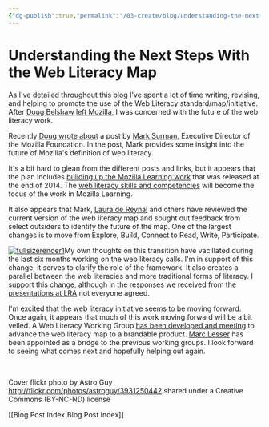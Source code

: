```yaml
---
{"dg-publish":true,"permalink":"/03-create/blog/understanding-the-next-steps-with-the-web-literacy-map/","title":"Understanding the Next Steps With the Web Literacy Map","tags":["mozilla","webliteracy"]}
---
```


# Understanding the Next Steps With the Web Literacy Map

As I've detailed throughout this blog I've spent a lot of time writing, revising, and helping to promote the use of the Web Literacy standard/map/initiative. After [Doug Belshaw](https://twitter.com/dajbelshaw/) [left Mozilla](http://dougbelshaw.com/blog/2015-03-27/last-day-at-mozilla/), I was concerned with the future of the web literacy work.

Recently [Doug wrote about](http://literaci.es/web-literacy-map-v20) a post by [Mark Surman](https://twitter.com/msurman), Executive Director of the Mozilla Foundation. In the post, Mark provides some insight into the future of Mozilla's definition of web literacy.

It's a bit hard to glean from the different posts and links, but it appears that the plan includes [building up the Mozilla Learning work](https://blog.webmaker.org/2015_plan) that was released at the end of 2014. The [web literacy skills and competencies](https://teach.mozilla.org/teach-like-mozilla/web-literacy/) will become the focus of the work in Mozilla Learning.

It also appears that Mark, [Laura de Reynal](https://twitter.com/lau_nk) and others have reviewed the current version of the web literacy map and sought out feedback from select outsiders to identify the future of the map. One of the largest changes is to move from Explore, Build, Connect to Read, Write, Participate.

[![fullsizerender1](images/fullsizerender1.jpg)](http://wiobyrne.com/wp-content/uploads/2015/07/fullsizerender1.jpg)My own thoughts on this transition have vacillated during the last six months working on the web literacy calls. I'm in support of this change, it serves to clarify the role of the framework. It also creates a parallel between the web literacies and more traditional forms of literacy. I support this change, although in the responses we received from [the presentations at LRA](http://wiobyrne.com/web-literacy-map-lra-response/) not everyone agreed.

I'm excited that the web literacy initiative seems to be moving forward. Once again, it appears that much of this work moving forward will be a bit veiled. A Web Literacy Working Group [has been developed and meeting](https://docs.google.com/presentation/d/1I6b_iZ4CRgsb7OIxBEH6OLEuaU50FebmSAaHRvsCU18/edit#slide=id.gb2b52e7be_2_52) to advance the web literacy map to a brandable product. [Marc Lesser](https://twitter.com/malesser) has been appointed as a bridge to the previous working groups. I look forward to seeing what comes next and hopefully helping out again.

 

Cover flickr photo by Astro Guy http://flickr.com/photos/astroguy/3931250442 shared under a Creative Commons (BY-NC-ND) license

[[Blog Post Index\|Blog Post Index]]